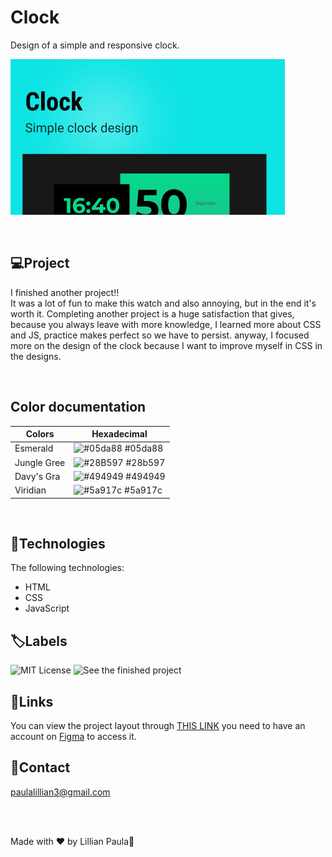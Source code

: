 # Clock

Design of a simple and responsive clock.

![Clock](/assets/clock.png)

<br>


## 💻Project

I finished another project!!<br> 
It was a lot of fun to make this watch and also annoying, but in the end it's worth it. Completing another project is a huge satisfaction that gives, because you always leave with more knowledge, I learned more about CSS and JS, practice makes perfect so we have to persist. anyway, I focused more on the design of the clock because I want to improve myself in CSS in the designs.

<br>

## Color documentation

| Colors               | Hexadecimal                                                |
| ----------------- | ---------------------------------------------------------------- |
| Esmerald     | ![#05da88](https://imageplaceholder.net/30x30/05da88) #05da88 |
| Jungle Gree     | ![#28B597](https://imageplaceholder.net/30x30/28b597) #28b597 |
| Davy's Gra     | ![#494949](https://imageplaceholder.net/30x30/494949) #494949 |
| Viridian      | ![#5a917c](https://imageplaceholder.net/30x30/5a917c) #5a917c |

<br>

## 🚀Technologies

The following technologies:

- HTML
- CSS
- JavaScript

## 🏷Labels

![MIT License](https://img.shields.io/badge/License-MIT-green.svg)
![See the finished project](https://lillip3.github.io/Rel-gio-com-JS/)

## 🔗Links

You can view the project layout through [THIS LINK](https://www.figma.com/community/file/1406822993441339060/clock) you need to have an account on [Figma](https://www.figma.com/) to access it.


## 📧Contact

paulalillian3@gmail.com

<br>

<br>


Made with ♥ by Lillian Paula👋

